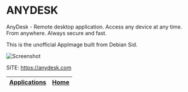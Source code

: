 # ANYDESK
 
 AnyDesk - Remote desktop application.
 Access any device at any time. From anywhere. Always secure and fast.
 
 This is the unofficial AppImage built from Debian Sid.
 
 ![Screenshot](https://dl.flathub.org/repo/screenshots/com.anydesk.Anydesk-stable/752x423/com.anydesk.Anydesk-b8f4a58c33a1e1603bad8a835f244173.png)
 
 SITE: https://anydesk.com

 | [Applications](https://portable-linux-apps.github.io/apps.html) | [Home](https://portable-linux-apps.github.io)
 | --- | --- |
